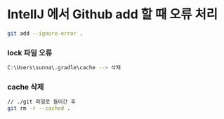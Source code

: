# IntellJ 에서 Github add 할 때 오류 처리

```bash
git add --ignore-error .
```

### lock 파일 오류

```bash
C:\Users\sunna\.gradle\cache --> 삭제
```



### cache 삭제

```bash
// ./git 파일로 들어간 후
git rm -r --cached .
```



